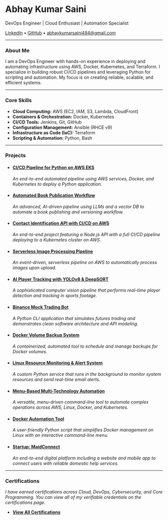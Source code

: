 # Abhay Kumar Saini

DevOps Engineer | Cloud Enthusiast | Automation Specialist

[LinkedIn](https://linkedin.com/in/abhay-kumar-saini-571891264) • [GitHub](https://github.com/githubabhay2003) • <abhaykumarsaini484@gmail.com>

---

### About Me

I am a DevOps Engineer with hands-on experience in deploying and automating infrastructure using AWS, Docker, Kubernetes, and Terraform. I specialize in building robust CI/CD pipelines and leveraging Python for scripting and automation. My focus is on creating reliable, scalable, and efficient systems.

---

### Core Skills

* **Cloud Computing:** AWS (EC2, IAM, S3, Lambda, CloudFront)
* **Containers & Orchestration:** Docker, Kubernetes
* **CI/CD Tools:** Jenkins, Git, GitHub
* **Configuration Management:** Ansible (RHCE v9)
* **Infrastructure as Code (IaC):** Terraform
* **Scripting & Automation:** Python, Bash

---

### Projects

* #### [CI/CD Pipeline for Python on AWS EKS](projects/cicd-app-project.md)
  *An end-to-end automated pipeline using AWS services, Docker, and Kubernetes to deploy a Python application.*

* #### [Automated Book Publication Workflow](projects/book-pipeline-project.md)
  *An advanced, AI-driven pipeline using LLMs and a vector DB to automate a book publishing and versioning workflow.*

* #### [Contact Identification API with CI/CD on AWS](projects/contact-api-project.md)
  *An end-to-end project featuring a Node.js API with a full CI/CD pipeline deploying to a Kubernetes cluster on AWS.*

* #### [Serverless Image Processing Pipeline](projects/serverless-project.md)
  *An event-driven, serverless pipeline on AWS to automatically process images upon upload.*

* #### [AI Player Tracking with YOLOv8 & DeepSORT](projects/player-tracking-project.md)
  *A sophisticated computer vision pipeline that performs real-time player detection and tracking in sports footage.*

* #### [Binance Mock Trading Bot](projects/trading-bot-project.md)
  *A Python CLI application that simulates futures trading and demonstrates clean software architecture and API modeling.*

* #### [Docker Volume Backup System](projects/docker-backup-project.md)
  *A containerized, automated tool to schedule and manage backups for Docker volumes.*

* #### [Linux Resource Monitoring & Alert System](projects/lrmas-project.md)
  *A custom Python service that runs in the background to monitor system resources and send real-time email alerts.*

* #### [Menu-Based Multi-Technology Automation](projects/menu-project.md)
  *A versatile, menu-driven command-line tool to automate complex operations across AWS, Linux, Docker, and Kubernetes.*

* #### [Docker Automation Tool](projects/docker-automation-project.md)
  *A user-friendly Python script that simplifies Docker management on Linux with an interactive command-line menu.*

* #### [Startup: MaidConnect](projects/maidconnect-project.md)
  *An end-to-end digital platform including a website and mobile app to connect users with reliable domestic help services.*

---

### Certifications

*I have earned certifications across Cloud, DevOps, Cybersecurity, and Core Programming. You can view all of my verifiable credentials on the certifications page.*

* **[View All Certifications](./certifications.md)**
